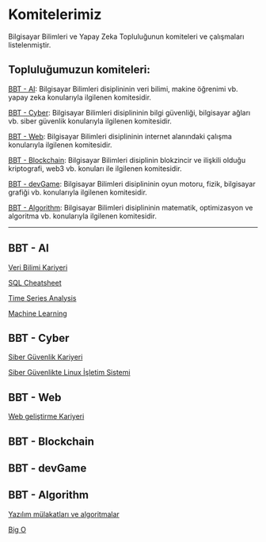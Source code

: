 # Komitelerimiz
Bilgisayar Bilimleri ve Yapay Zeka Topluluğunun komiteleri ve çalışmaları listelenmiştir.

## Topluluğumuzun komiteleri:

[BBT - AI](https://github.com/deubbt/Komitelerimiz/edit/main/README.md#bbt---ai): Bilgisayar Bilimleri disiplininin veri bilimi, makine öğrenimi vb. yapay zeka konularıyla ilgilenen komitesidir. 

[BBT - Cyber](https://github.com/deubbt/Komitelerimiz/edit/main/README.md#bbt---cyber): Bilgisayar Bilimleri disiplininin bilgi güvenliği, bilgisayar ağları vb. siber güvenlik konularıyla ilgilenen komitesidir.

[BBT - Web](https://github.com/deubbt/Komitelerimiz/edit/main/README.md#bbt---web): Bilgisayar Bilimleri disiplininin internet alanındaki çalışma konularıyla ilgilenen komitesidir.

[BBT - Blockchain](https://github.com/deubbt/Komitelerimiz/edit/main/README.md#bbt---blockchain): Bilgisayar Bilimleri disiplinin blokzincir ve ilişkili olduğu kriptografi, web3 vb. konuları ile ilgilenen komitesidir.

[BBT - devGame](https://github.com/deubbt/Komitelerimiz/edit/main/README.md#bbt---devgame): Bilgisayar Bilimleri disiplininin  oyun motoru, fizik, bilgisayar grafiği vb. konularıyla ilgilenen komitesidir.

[BBT - Algorithm](https://github.com/deubbt/Komitelerimiz/edit/main/README.md#bbt---algorithm): Bilgisayar Bilimleri disiplininin matematik, optimizasyon ve algoritma vb. konularıyla ilgilenen komitesidir.

------

## BBT - AI
[Veri Bilimi Kariyeri](https://github.com/deubbt/Veri-Bilimi-Yol-Haritasi)

[SQL Cheatsheet](https://github.com/deubbt/SQL-Cheatsheet)

[Time Series Analysis](https://github.com/deubbt/Time-Series-Analysis)

[Machine Learning](https://github.com/deubbt/Machine-Learning)



## BBT - Cyber
[Siber Güvenlik Kariyeri](https://github.com/deubbt/Siber-Guvenlik-Kariyeri)

[Siber Güvenlikte Linux İşletim Sistemi](https://github.com/deubbt/Siber-Guvenlikte-Linux-Isletim-Sistemi)


## BBT - Web
[Web geliştirme Kariyeri](https://github.com/deubbt/Web-Development-Kariyeri)

## BBT - Blockchain

## BBT - devGame

## BBT - Algorithm
[Yazılım mülakatları ve algoritmalar](https://github.com/deubbt/Yazilim-Mulakatlari-ve-Algoritmalar)

[Big O](https://github.com/deubbt/Big-O)

